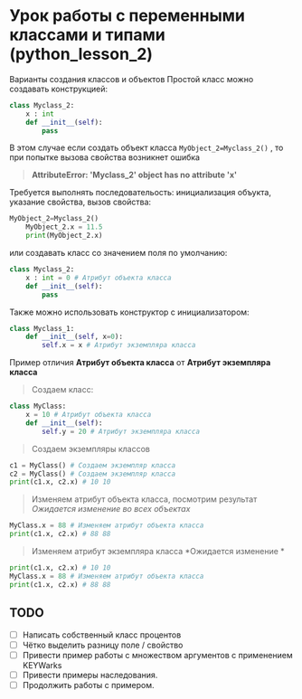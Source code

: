 # Урок работы с переменными классами и типами (python_lesson_2)
Варианты создания классов и объектов
Простой класс можно создавать конструкцией:
```python
class Myclass_2:
    x : int
    def __init__(self):
        pass
```
В этом случае если создать объект класса `MyObject_2=Myclass_2()` , то при попытке вызова свойства возникнет ошибка
> **AttributeError: 'Myclass_2' object has no attribute 'x'**

Требуется выполнять последовательость: инициализация объукта, указание свойства, вызов свойства:
```python
MyObject_2=Myclass_2()
    MyObject_2.x = 11.5
    print(MyObject_2.x)
```
или создавать класс со значением поля по умолчанию:
```python
class Myclass_2:
    x : int = 0 # Атрибут объекта класса
    def __init__(self):
        pass
```
Также можно использовать конструктор с инициализатором:
```python
class Myclass_1:
    def __init__(self, x=0):
        self.x = x # Атрибут экземпляра класса
```
Пример отличия **Атрибут объекта класса** от **Атрибут экземпляра класса**
> Создаем класс:
```python
class MyClass:
    x = 10 # Атрибут объекта класса
    def __init__(self):
        self.y = 20 # Атрибут экземпляра класса
```
> Создаем экземпляры классов
```python
c1 = MyClass() # Создаем экземпляр класса
c2 = MyClass() # Создаем экземпляр класса
print(c1.x, c2.x) # 10 10
```
> Изменяем атрибут объекта класса, посмотрим результат
*Ожидается изменение во всех объектах*
```python
MyClass.x = 88 # Изменяем атрибут объекта класса
print(c1.x, c2.x) # 88 88
```
> Изменяем атрибут экземпляра класса
*Ожидается изменение *
```python
print(c1.x, c2.x) # 10 10
MyClass.x = 88 # Изменяем атрибут объекта класса
print(c1.x, c2.x) # 88 88
```


## TODO
- [ ] Написать собственный класс процентов
- [ ] Чётко выделить разницу поле / свойство
- [ ] Привести пример работы с множеством аргументов с применением KEYWarks
- [ ] Привести примеры наследования.
- [ ] Продолжить работы с примером.
